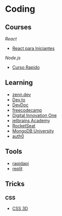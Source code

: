 # Coding

## Courses
*React*
* [React para Iniciantes](https://www.udemy.com/course/react-para-iniciantes-free/)

*Node.js*
* [Curso Rapido](https://www.youtube.com/watch?v=XN705pQeoyU&list=PLx4x_zx8csUjFC41ev2qX5dnr-0ThpoXE)

## Learning
* [zenn.dev](https://zenn.dev/)
* [Dev.to](https://dev.to/)
* [DevDoc](https://devdocs.io/)
* [freecodecamp](https://www.freecodecamp.org/)
* [Digital Innovation One](https://digitalinnovation.one/sign-in)
* [jetbrains Academy](https://www.jetbrains.com/academy/)
* [RocketSeat](https://app.rocketseat.com.br/dashboard)
* [MongoDB University](https://university.mongodb.com/courses/catalog)
* [auth0](https://auth0.com/resources)

## Tools
* [rapidapi](https://rapidapi.com/hub)
* [replit](https://replit.com/)

## Tricks
### CSS
* [CSS 3D](https://vinceumo.github.io/devNotes/CSS/css-3d-scrolling-on-the-z-axis/)

